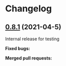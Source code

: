 # Changelog

## [0.8.1](https://gitlab.corp.novatel.ca/hyd-tools/open-source-edie/nov-decoder/-/releases/0.8.1) (2021-04-5)

Internal release for testing

**Fixed bugs:**

**Merged pull requests:**

